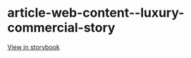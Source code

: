 # article-web-content--luxury-commercial-story

[View in storybook](https://raw.githack.com/Independent-Digital-News-and-Media-Ltd/indy-branch-review/PR-7692-sb/index.html?path=/story/article-web-content--luxury-commercial-story)